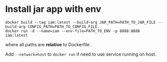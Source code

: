 # Install jar app with env
```
docker build --tag iam:latest --build-arg JAR_PATH=PATH_TO_JAR_FILE --build-arg CONFIG_PATH=PATH_TO_CONFIG_FILE.
docker run -d --name=iam --env-file=PATH_TO_ENV -p 8888:8888 iam:latest
``` 
where all paths are **relative** to Dockerfile.

Add ```--network=host``` to ```docker run``` if need to use service running on host.
